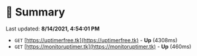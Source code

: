 # 📖 Summary
Last updated: **8/14/2021, 4:54:01 PM**

- `GET` [https://uptimerfree.tk](https://uptimerfree.tk) - **Up** (4308ms)
- `GET` [https://monitoruptimer.tk](https://monitoruptimer.tk) - **Up** (460ms)
